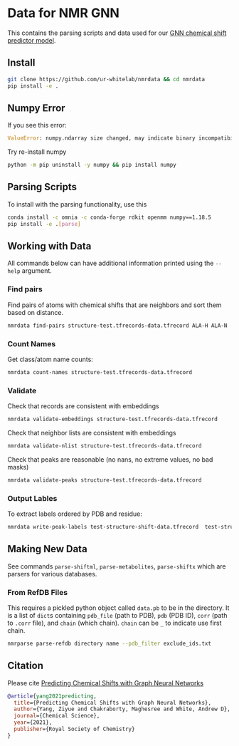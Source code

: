 # Data for NMR GNN

This contains the parsing scripts and data used for our [GNN chemical shift predictor model](https://github.com/ur-whitelab/nmrgnn).

## Install

```sh
git clone https://github.com/ur-whitelab/nmrdata && cd nmrdata
pip install -e .
```

## Numpy Error

If you see this error:

```py
ValueError: numpy.ndarray size changed, may indicate binary incompatibility. Expected 88 from C header, got 80 from PyObject
```

Try re-install numpy
```sh
python -m pip uninstall -y numpy && pip install numpy
```

## Parsing Scripts
To install with the parsing functionality, use this

```sh
conda install -c omnia -c conda-forge rdkit openmm numpy==1.18.5
pip install -e .[parse]
```

## Working with Data

All commands below can have additional information printed using the `--help` argument.

### Find pairs

Find pairs of atoms with chemical shifts that are neighbors and sort them based on distance.

```sh
nmrdata find-pairs structure-test.tfrecords-data.tfrecord ALA-H ALA-N
```

### Count Names

Get class/atom name counts:

```sh
nmrdata count-names structure-test.tfrecords-data.tfrecord
```

### Validate

Check that records are consistent with embeddings

```sh
nmrdata validate-embeddings structure-test.tfrecords-data.tfrecord
```

Check that neighbor lists are consistent with embeddings

```sh
nmrdata validate-nlist structure-test.tfrecords-data.tfrecord
```

Check that peaks are reasonable (no nans, no extreme values, no bad masks)

```sh
nmrdata validate-peaks structure-test.tfrecords-data.tfrecord
```

### Output Lables

To extract labels ordered by PDB and residue:

```sh
nmrdata write-peak-labels test-structure-shift-data.tfrecord  test-structure-shift-record-info.txt labels.txt
```

## Making New Data

See commands `parse-shiftml`, `parse-metabolites`, `parse-shiftx` which are parsers for various databases.

### From RefDB Files

This requires a pickled python object called `data.pb` to be in the directory. It is
a list of `dict`s containing `pdb_file` (path to PDB), `pdb` (PDB ID), `corr` (path to `.corr` file), and `chain` (which chain).
`chain` can be `_` to indicate use first chain.

```sh
nmrparse parse-refdb directory name --pdb_filter exclude_ids.txt
```
## Citation

Please cite [Predicting Chemical Shifts with Graph Neural Networks](https://pubs.rsc.org/en/content/articlehtml/2021/sc/d1sc01895g)

```bibtex
@article{yang2021predicting,
  title={Predicting Chemical Shifts with Graph Neural Networks},
  author={Yang, Ziyue and Chakraborty, Maghesree and White, Andrew D},
  journal={Chemical Science},
  year={2021},
  publisher={Royal Society of Chemistry}
}
```
